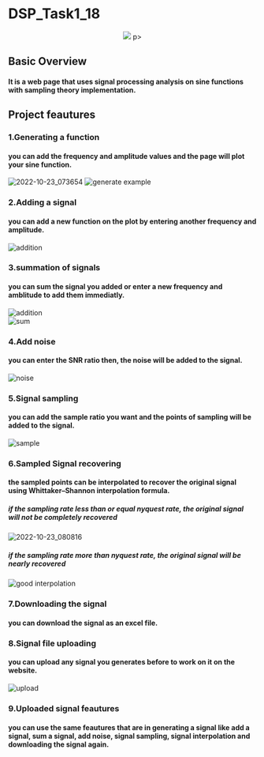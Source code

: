 # DSP_Task1_18

<p align="center">
    <img src="https://user-images.githubusercontent.com/87495750/197374339-c3fbdf65-fdc7-41bd-b539-b2932fc679f8.gif"> 
p>

## Basic Overview
#### It is a web page that uses signal processing analysis on sine functions with sampling theory implementation.


## Project feautures
### 1.Generating a function
#### you can add the frequency and amplitude values and the page will plot your sine function.
![2022-10-23_073654](https://user-images.githubusercontent.com/87495750/197375800-e618c9d1-c7f7-499b-85b1-fe551cd7b678.png) 
![generate example](https://user-images.githubusercontent.com/87495750/197375939-7d09f27d-0c47-47f1-adb3-59bf2bcdea4d.png)

### 2.Adding a signal
#### you can add a new function on the plot by entering another frequency and amplitude.
![addition](https://user-images.githubusercontent.com/87495750/197376164-fd1f69d8-7205-4be4-89cd-42f25ecf7c43.png)


### 3.summation of signals
#### you can sum the signal you added or enter a new frequency and amblitude to add them immediatly.
![addition](https://user-images.githubusercontent.com/87495750/197376164-fd1f69d8-7205-4be4-89cd-42f25ecf7c43.png)  
![sum](https://user-images.githubusercontent.com/87495750/197376477-82fb839b-1797-45ec-b235-cc3a35a74dc4.png)

### 4.Add noise
#### you can enter the SNR ratio then, the noise will be added to the signal.
![noise](https://user-images.githubusercontent.com/87495750/197376605-167038f1-274c-460f-8e92-50abe9db861a.png)

### 5.Signal sampling
#### you can add the sample ratio you want and the points of sampling will be added to the signal.
![sample](https://user-images.githubusercontent.com/87495750/197376965-19fb1d87-7b0e-46ca-83b2-5e0bdbfc8628.png)

### 6.Sampled Signal recovering
#### the sampled points can be interpolated to recover the original signal using Whittaker–Shannon interpolation formula.
##### if the sampling rate less than or equal nyquest rate, the original signal will not be completely recovered 
![2022-10-23_080816](https://user-images.githubusercontent.com/87495750/197377133-686ddb8d-9d3f-472a-96eb-e812c39d1704.png)
##### if the sampling rate more than nyquest rate, the original signal will be nearly recovered
![good interpolation](https://user-images.githubusercontent.com/87495750/197377176-0522aa1d-bec7-4aff-9cc5-f9a2562cc517.png)

### 7.Downloading the signal
#### you can download the signal as an excel file.

### 8.Signal file uploading
#### you can upload any signal you generates before to work on it on the website.
![upload](https://user-images.githubusercontent.com/87495750/197377452-9403444c-ba13-4d1e-96db-9bbe006b7f6d.png)

### 9.Uploaded signal feautures
#### you can use the same feautures that are in generating a signal like add a signal, sum a signal, add noise, signal sampling, signal interpolation and downloading the signal again.






